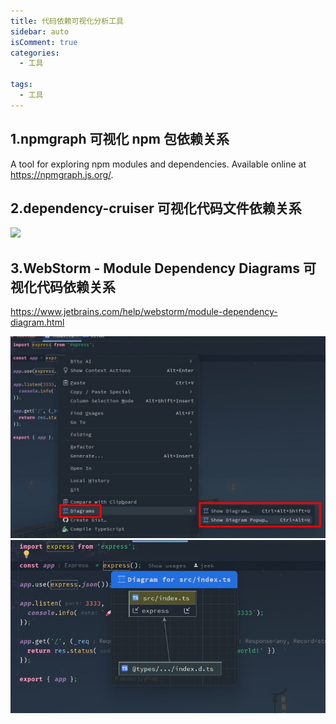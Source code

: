 ```yaml
---
title: 代码依赖可视化分析工具
sidebar: auto
isComment: true
categories:
  - 工具

tags:
  - 工具
---
```


## 1.npmgraph 可视化 npm 包依赖关系

A tool for exploring npm modules and dependencies. Available online at https://npmgraph.js.org/.

## 2.dependency-cruiser 可视化代码文件依赖关系

![](https://raw.githubusercontent.com/sverweij/dependency-cruiser/main/doc/assets/sample-dot-output.png)

## 3.WebStorm - Module Dependency Diagrams 可视化代码依赖关系

https://www.jetbrains.com/help/webstorm/module-dependency-diagram.html

![](../../images/tool/diagram1.jpg)
![](../../images/tool/diagram2.jpg)
